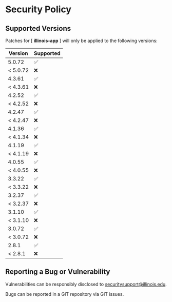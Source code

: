 # Security Policy

## Supported Versions

Patches for [ **illinois-app** ] will only be applied to the following versions:

| Version | Supported |
| ------- | ------------------ |
| 5.0.72 | :white_check_mark: |
| < 5.0.72 | :x: |
| 4.3.61 | :white_check_mark: |
| < 4.3.61 | :x: |
| 4.2.52 | :white_check_mark: |
| < 4.2.52 | :x: |
| 4.2.47 | :white_check_mark: |
| < 4.2.47 | :x: |
| 4.1.36 | :white_check_mark: |
| < 4.1.34 | :x: |
| 4.1.19 | :white_check_mark: |
| < 4.1.19 | :x: |
| 4.0.55 | :white_check_mark: |
| < 4.0.55 | :x: |
| 3.3.22 | :white_check_mark: |
| < 3.3.22 | :x: |
| 3.2.37 | :white_check_mark: |
| < 3.2.37 | :x: |
| 3.1.10 | :white_check_mark: |
| < 3.1.10 | :x: |
| 3.0.72 | :white_check_mark: |
| < 3.0.72 | :x: |
| 2.8.1 | :white_check_mark: |
| < 2.8.1 | :x: |

## Reporting a Bug or Vulnerability

Vulnerabilities can be responsibly disclosed to [securitysupport@illinois.edu](mailto:securitysupport@illinois.edu).

Bugs can be reported in a GIT repository via GIT issues.